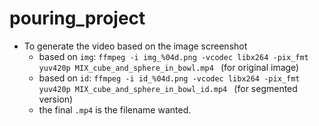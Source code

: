 # pouring_project



* To generate the video based on the image screenshot 
  *   based on `img`: `ffmpeg -i img_%04d.png -vcodec libx264 -pix_fmt yuv420p MIX_cube_and_sphere_in_bowl.mp4 ` (for original image)
  *   based on `id`: `ffmpeg -i id_%04d.png -vcodec libx264 -pix_fmt yuv420p MIX_cube_and_sphere_in_bowl_id.mp4 ` (for segmented version)
  *   the final `.mp4` is the filename wanted.
